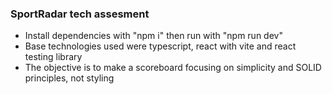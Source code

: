 ### SportRadar tech assesment

- Install dependencies with "npm i" then run with "npm run dev"
- Base technologies used were typescript, react with vite and react testing library
- The objective is to make a scoreboard focusing on simplicity and SOLID principles, not styling